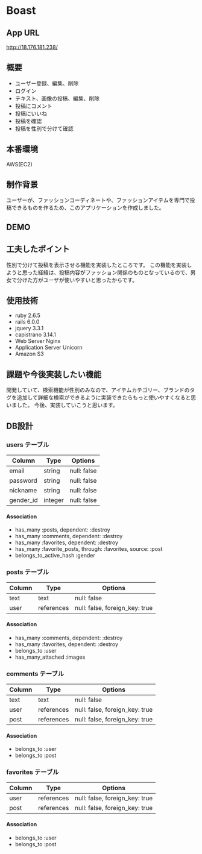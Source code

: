 # Boast

## App URL
http://18.176.181.238/

## 概要
- ユーザー登録、編集、削除
- ログイン
- テキスト、画像の投稿、編集、削除
- 投稿にコメント
- 投稿にいいね
- 投稿を確認
- 投稿を性別で分けて確認

## 本番環境
AWS(EC2)

## 制作背景
ユーザーが、ファッションコーディネートや、ファッションアイテムを専門で投稿できるものを作るため、このアプリケーションを作成しました。

## DEMO


## 工夫したポイント
性別で分けて投稿を表示させる機能を実装したところです。
この機能を実装しようと思った経緯は、投稿内容がファッション関係のものとなっているので、男女で分けた方がユーザが使いやすいと思ったからです。

## 使用技術
- ruby 2.6.5
- rails 6.0.0
- jquery 3.3.1
- capistrano 3.14.1
- Web Server Nginx
- Application Server Unicorn
- Amazon S3

## 課題や今後実装したい機能
開発していて、検索機能が性別のみなので、アイテムカテゴリー、ブランドのタグを追加して詳細な検索ができるように実装できたらもっと使いやすくなると思いました。
今後、実装していこうと思います。

## DB設計

### users テーブル

| Column       | Type    | Options     |
| ------------ | ------- | ----------- |
| email        | string  | null: false |
| password     | string  | null: false |
| nickname     | string  | null: false |
| gender_id    | integer | null: false |

#### Association

- has_many               :posts, dependent: :destroy
- has_many               :comments, dependent: :destroy
- has_many               :favorites, dependent: :destroy
- has_many               :favorite_posts, through: :favorites, source: :post
- belongs_to_active_hash :gender

### posts テーブル

| Column | Type          | Options                        |
| ------ | ------------- | ------------------------------ |
| text   | text          | null: false                    |
| user   | references    | null: false, foreign_key: true |

#### Association

- has_many          :comments, dependent: :destroy
- has_many          :favorites, dependent: :destroy
- belongs_to        :user
- has_many_attached :images

### comments テーブル

| Column | Type       | Options                        |
| ------ | ---------- | ------------------------------ |
| text   | text       | null: false                    |
| user   | references | null: false, foreign_key: true |
| post   | references | null: false, foreign_key: true |

#### Association

- belongs_to :user
- belongs_to :post

### favorites テーブル

| Column | Type       | Options                        |
| ------ | ---------- | ------------------------------ |
| user   | references | null: false, foreign_key: true |
| post   | references | null: false, foreign_key: true |

#### Association

- belongs_to :user
- belongs_to :post
